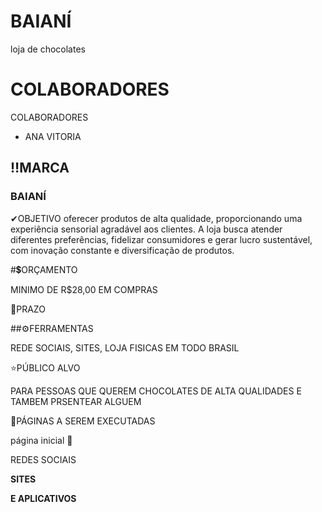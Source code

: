 # BAIANÍ
 loja de chocolates

# COLABORADORES

COLABORADORES
- ANA VITORIA

## **‼MARCA**

### BAIANÍ

✔OBJETIVO
oferecer produtos de alta qualidade, proporcionando uma experiência sensorial agradável aos clientes. A loja busca atender diferentes preferências, fidelizar consumidores e gerar lucro sustentável, com inovação constante e diversificação de produtos.

#💲ORÇAMENTO

MINIMO DE R$28,00  EM COMPRAS

📅PRAZO

##⚙FERRAMENTAS

 REDE SOCIAIS, SITES, LOJA FISICAS EM TODO BRASIL 

⭐PÚBLICO ALVO

PARA PESSOAS QUE QUEREM  CHOCOLATES DE ALTA QUALIDADES E TAMBEM PRSENTEAR ALGUEM

📖PÁGINAS A SEREM EXECUTADAS

página inicial 📖

REDES SOCIAIS

**SITES** 

**E APLICATIVOS**
